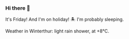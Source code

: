 ### Hi there :wave:

It's Friday! And I'm on holiday! :desert_island: I'm probably sleeping.

Weather in Winterthur: light rain shower, at +8°C.
